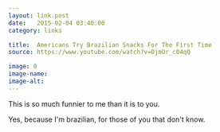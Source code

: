 ```yaml
---
layout: link.post
date:   2015-02-04 03:40:00
category: links

title:  Americans Try Brazilian Snacks For The First Time
source: https://www.youtube.com/watch?v=OjmOr_c04qQ

image: 0
image-name: 
image-alt:
---
```


This is so much funnier to me than it is to you. 

Yes, because I'm brazilian, for those of you that don't know.